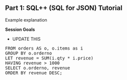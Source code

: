 ## <b>Part 1: SQL++ (SQL for JSON) Tutorial </b>

Example explanation

<b>Session Goals</b>

* UPDATE THIS

<pre id="example">
FROM orders AS o, o.items as i
GROUP BY o.orderno
LET revenue = SUM(i.qty * i.price)
HAVING revenue > 1000
SELECT o.orderno, revenue
ORDER BY revenue DESC;
</pre>
